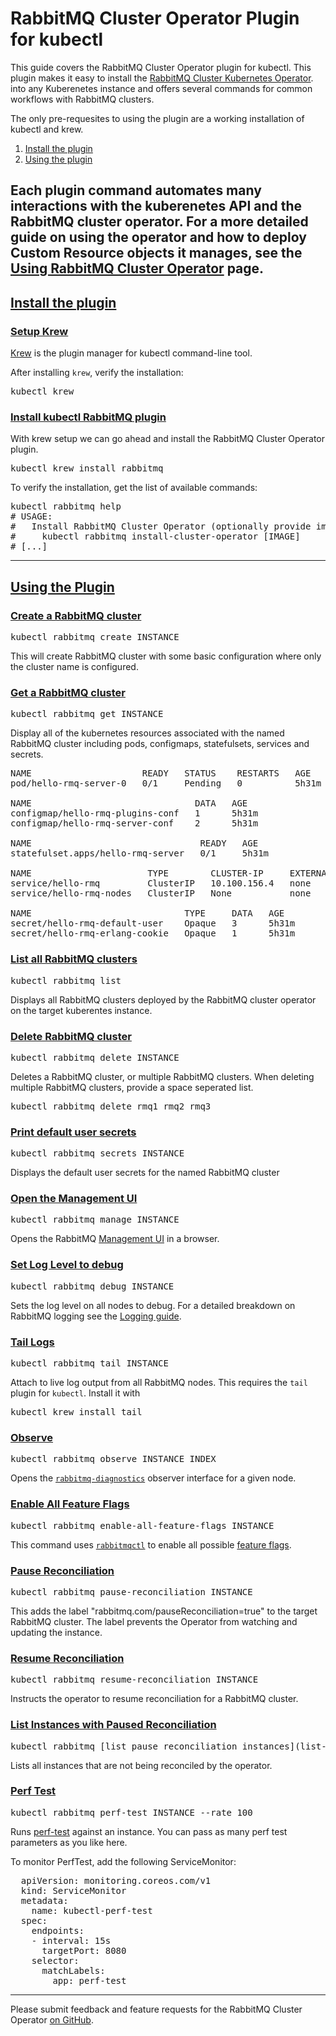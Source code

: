 # RabbitMQ Cluster Operator Plugin for kubectl

This guide covers the RabbitMQ Cluster Operator plugin for kubectl.
This plugin makes it easy to install the [RabbitMQ Cluster Kubernetes Operator](/kubernetes/operator/operator-overview.html).
into any Kuberenetes instance and offers several commands for common workflows with RabbitMQ clusters.

The only pre-requesites to using the plugin are a working installation of kubectl and krew.

1. [Install the plugin](#install)
2. [Using the plugin](#using)

Each plugin command automates many interactions with the kuberenetes API and the RabbitMQ cluster operator.
For a more detailed guide on using the operator and how to deploy Custom Resource objects it manages, see the
[Using RabbitMQ Cluster Operator](/kubernetes/operator/using-operator.html) page.
---
## <a id='install' class='anchor' href='#install'>Install the plugin</a>

### <a id='krew' class='anchor' href='#krew'>Setup Krew</a>

[Krew](https://krew.sigs.k8s.io/docs/user-guide/setup/install/) is the plugin manager for kubectl command-line tool. 

After installing `krew`, verify the installation:

<pre class="lang-bash">
kubectl krew
</pre>

### <a id='install-plugin' class='anchor' href='#install-plugin'>Install kubectl RabbitMQ plugin</a>

With krew setup we can go ahead and install the RabbitMQ Cluster Operator plugin.

<pre class="lang-bash">
kubectl krew install rabbitmq
</pre>

To verify the installation, get the list of available commands:

<pre class="lang-bash">
kubectl rabbitmq help
# USAGE:
#   Install RabbitMQ Cluster Operator (optionally provide image to use a relocated image or a specific version)
#     kubectl rabbitmq install-cluster-operator [IMAGE]
# [...]
</pre>

---
## <a id='using' class='anchor' href='#using'>Using the Plugin</a>

### <a id='create-rmq' class='anchor' href='#create-rmq'>Create a RabbitMQ cluster</a>

<pre class="lang-bash">
kubectl rabbitmq create INSTANCE
</pre>

This will create RabbitMQ cluster with some basic configuration where only the cluster name is configured.

### <a id='get-rmq' class='anchor' href='#get-rmq'>Get a RabbitMQ cluster</a>

<pre class="lang-bash">
kubectl rabbitmq get INSTANCE
</pre>

Display all of the kubernetes resources associated with the named RabbitMQ cluster including
pods, configmaps, statefulsets, services and secrets.

<pre class="lang-bash">
NAME                     READY   STATUS    RESTARTS   AGE
pod/hello-rmq-server-0   0/1     Pending   0          5h31m

NAME                               DATA   AGE
configmap/hello-rmq-plugins-conf   1      5h31m
configmap/hello-rmq-server-conf    2      5h31m

NAME                                READY   AGE
statefulset.apps/hello-rmq-server   0/1     5h31m

NAME                      TYPE        CLUSTER-IP     EXTERNAL-IP   PORT(S)              AGE
service/hello-rmq         ClusterIP   10.100.156.4   none        5672/TCP,15672/TCP   5h31m
service/hello-rmq-nodes   ClusterIP   None           none        4369/TCP,25672/TCP   5h31m

NAME                             TYPE     DATA   AGE
secret/hello-rmq-default-user    Opaque   3      5h31m
secret/hello-rmq-erlang-cookie   Opaque   1      5h31m
</pre>

### <a id='list-rmq' class='anchor' href='#list-rmq'>List all RabbitMQ clusters</a>

<pre class="lang-bash">
kubectl rabbitmq list
</pre>

Displays all RabbitMQ clusters deployed by the RabbitMQ cluster operator on the target kuberentes instance.

### <a id='delete-rmq' class='anchor' href='#delete-plugin'>Delete RabbitMQ cluster</a>

<pre class="lang-bash">
kubectl rabbitmq delete INSTANCE
</pre>

Deletes a RabbitMQ cluster, or multiple RabbitMQ clusters. When deleting multiple RabbitMQ clusters, provide a space
seperated list.

<pre class="lang-bash">
kubectl rabbitmq delete rmq1 rmq2 rmq3
</pre>

### <a id='secrets' class='anchor' href='#secrets'>Print default user secrets</a>

<pre class="lang-bash">
kubectl rabbitmq secrets INSTANCE
</pre>

Displays the default user secrets for the named RabbitMQ cluster

### <a id='manage' class='anchor' href='#manage'>Open the Management UI</a>

<pre class="lang-bash">
kubectl rabbitmq manage INSTANCE
</pre>

Opens the RabbitMQ [Management UI](/management.html) in a browser.

### <a id='debug' class='anchor' href='#debug'>Set Log Level to debug</a>

<pre class="lang-bash">
kubectl rabbitmq debug INSTANCE
</pre>

Sets the log level on all nodes to debug. For a detailed breakdown on RabbitMQ logging
see the [Logging guide](/logging.html).

### <a id='tail' class='anchor' href='#tail'>Tail Logs</a>

<pre class="lang-bash">
kubectl rabbitmq tail INSTANCE
</pre>

Attach to live log output from all RabbitMQ nodes. This requires the `tail` plugin for `kubectl`.
Install it with

<pre class="lang-bash">
kubectl krew install tail
</pre>

### <a id='observe' class='anchor' href='#observe'>Observe</a>

<pre class="lang-bash">
kubectl rabbitmq observe INSTANCE INDEX
</pre>

Opens the [`rabbitmq-diagnostics`](/rabbitmq-diagnostics.8.html) observer interface for a given node.

### <a id='feature-flags' class='anchor' href='#feature-flags'>Enable All Feature Flags</a>

<pre class="lang-bash">
kubectl rabbitmq enable-all-feature-flags INSTANCE 
</pre>

This command uses [`rabbitmqctl`](/cli.html) to enable all possible [feature flags](/feature-flags.html).

### <a id='pause-reconciliation' class='anchor' href='#pause-reconciliation'>Pause Reconciliation</a>

<pre class="lang-bash">
kubectl rabbitmq pause-reconciliation INSTANCE 
</pre>

This adds the label "rabbitmq.com/pauseReconciliation=true" to the target RabbitMQ cluster.
The label prevents the Operator from watching and updating the instance.

### <a id='resume-reconciliation' class='anchor' href='#resume-reconciliation'>Resume Reconciliation</a>

<pre class="lang-bash">
kubectl rabbitmq resume-reconciliation INSTANCE 
</pre>

Instructs the operator to resume reconciliation for a RabbitMQ cluster.

### <a id='list-pause-reconciliation-instances' class='anchor' href='#list-pause-reconciliation-instances'>List Instances with Paused Reconciliation</a>

<pre class="lang-bash">
kubectl rabbitmq [list pause reconciliation instances](list-pause-reconciliation-instances) INSTANCE
</pre>

Lists all instances that are not being reconciled by the operator.


### <a id='perf-test' class='anchor' href='#perf-test'>Perf Test</a>

<pre class="lang-bash">
kubectl rabbitmq perf-test INSTANCE --rate 100
</pre>

Runs [perf-test](https://rabbitmq.github.io/rabbitmq-perf-test/stable/htmlsingle/) against an instance. You can pass as many perf test parameters as you like here.

To monitor PerfTest, add the following ServiceMonitor:
<pre class="lang-yaml">
  apiVersion: monitoring.coreos.com/v1
  kind: ServiceMonitor
  metadata:
    name: kubectl-perf-test
  spec:
    endpoints:
    - interval: 15s
      targetPort: 8080
    selector:
      matchLabels:
        app: perf-test
</pre>

---
Please submit feedback and feature requests for the RabbitMQ Cluster Operator [on GitHub](https://github.com/rabbitmq/cluster-operator).
